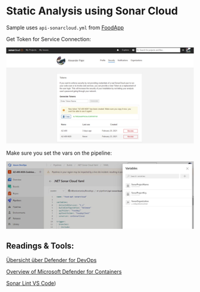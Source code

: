 # Static Analysis using Sonar Cloud

Sample uses `api-sonarcloud.yml` from [FoodApp](https://github.com/ARambazamba/foodapp)

Get Token for Service Connection:

![sonar-token](_images/sonar-token.jpg)

Make sure you set the vars on the pipeline:

![sonar-vars](_images/sonar-vars.jpg)

## Readings & Tools:

[Übersicht über Defender for DevOps](https://learn.microsoft.com/de-de/azure/defender-for-cloud/defender-for-devops-introduction?ocid=AID754288&wt.mc_id=azfr-c9-scottha%2CCFID0709)

[Overview of Microsoft Defender for Containers](https://learn.microsoft.com/en-us/azure/defender-for-cloud/defender-for-containers-introduction)

[Sonar Lint VS Code](https://marketplace.visualstudio.com/items?itemName=SonarSource.sonarlint-vscode))